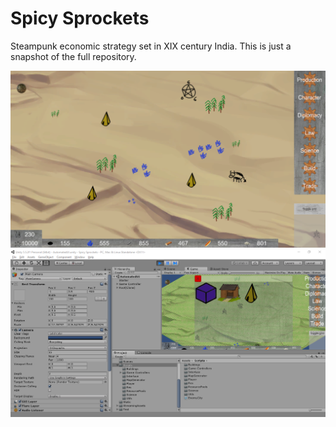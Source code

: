 Spicy Sprockets
============
Steampunk economic strategy set in XIX century India. This is just a snapshot of the full repository.

<img src="spicy_screen_01.PNG" />
<img src="spicy_screen_02.PNG" />

